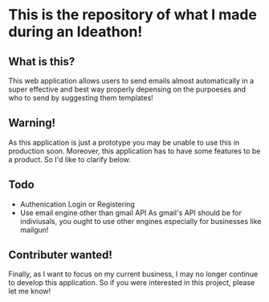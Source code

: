 # This is the repository of what I made during an Ideathon!
## What is this?
This web application allows users to send emails almost automatically in a super effective and best way properly depensing on the purpoeses and who to send by suggesting them templates!

## Warning!
As this application is just a prototype you may be unable to use this in production soon.
Moreover, this application has to have some features to be a product. So I'd like to clarify below.

## Todo
- Authenication
    Login or Registering
- Use email engine other than gmail API
    As gmail's API should be for indiviusals, you ought to use other engines especially for businesses like mailgun!
## Contributer wanted!
Finally, as I want to focus on my current business, I may no longer continue to develop this application.
So if you were interested in this project, please let me know!